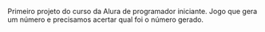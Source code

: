 Primeiro projeto do curso da Alura de programador iniciante.
Jogo que gera um número e precisamos acertar qual foi o número gerado.
